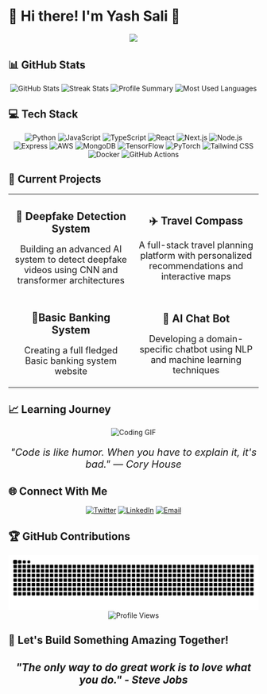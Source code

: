 # 🚀 Hi there! I'm Yash Sali 👋

<div align="center">
<img src="https://readme-typing-svg.herokuapp.com?font=Montserrat&size=32&pause=1000&color=F75C7E&center=true&vCenter=true&width=650&lines=Full+Stack+Developer+%7C+AI%2FML+Enthusiast;Cloud+Computing;Turning+Ideas+into+Reality+through+Code;Welcome+to+my+GitHub+profile!+🚀" />
</div>

## 📊 GitHub Stats

<div align="center">
  <img src="https://github-readme-stats.vercel.app/api?username=YASHSALI2005&show_icons=true&theme=radical&hide_border=true&count_private=true" alt="GitHub Stats" />
  <img src="https://github-readme-streak-stats.herokuapp.com/?user=YASHSALI2005&theme=radical&hide_border=true" alt="Streak Stats" />
  <img src="https://github-profile-summary-cards.vercel.app/api/cards/profile-details?username=YASHSALI2005&theme=radical" alt="Profile Summary" />
  <img src="https://github-readme-stats.vercel.app/api/top-langs/?username=YASHSALI2005&layout=compact&theme=radical&hide_border=true" alt="Most Used Languages" />
</div>

## 💻 Tech Stack

<div align="center">
  <img src="https://img.shields.io/badge/Python-3776AB?style=for-the-badge&logo=python&logoColor=white" alt="Python" />
  <img src="https://img.shields.io/badge/JavaScript-F7DF1E?style=for-the-badge&logo=javascript&logoColor=black" alt="JavaScript" />
  <img src="https://img.shields.io/badge/TypeScript-3178C6?style=for-the-badge&logo=typescript&logoColor=white" alt="TypeScript" />
  <img src="https://img.shields.io/badge/React-61DAFB?style=for-the-badge&logo=react&logoColor=black" alt="React" />
  <img src="https://img.shields.io/badge/Next.js-000000?style=for-the-badge&logo=next.js&logoColor=white" alt="Next.js" />
  <img src="https://img.shields.io/badge/Node.js-339933?style=for-the-badge&logo=node.js&logoColor=white" alt="Node.js" />
  <img src="https://img.shields.io/badge/Express-000000?style=for-the-badge&logo=express&logoColor=white" alt="Express" />
  <img src="https://img.shields.io/badge/AWS-FF9900?style=for-the-badge&logo=amazonaws&logoColor=white" alt="AWS" />
  <img src="https://img.shields.io/badge/MongoDB-47A248?style=for-the-badge&logo=mongodb&logoColor=white" alt="MongoDB" />
  <img src="https://img.shields.io/badge/TensorFlow-FF6F00?style=for-the-badge&logo=tensorflow&logoColor=white" alt="TensorFlow" />
  <img src="https://img.shields.io/badge/PyTorch-EE4C2C?style=for-the-badge&logo=pytorch&logoColor=white" alt="PyTorch" />
  <img src="https://img.shields.io/badge/Tailwind_CSS-38B2AC?style=for-the-badge&logo=tailwind-css&logoColor=white" alt="Tailwind CSS" />
  <img src="https://img.shields.io/badge/Docker-2496ED?style=for-the-badge&logo=docker&logoColor=white" alt="Docker" />
  <img src="https://img.shields.io/badge/GitHub_Actions-2088FF?style=for-the-badge&logo=github-actions&logoColor=white" alt="GitHub Actions" />
</div>

## 🚀 Current Projects

<div align="center">
  <table>
    <tr>
      <td width="50%">
        <h2 align="center">🧠 Deepfake Detection System</h2>
        <p align="center" style="font-size:18px">
          Building an advanced AI system to detect deepfake videos using CNN and transformer architectures
        </p>
      </td>
      <td width="50%">
        <h2 align="center">✈️ Travel Compass</h2>
        <p align="center" style="font-size:18px">
          A full-stack travel planning platform with personalized recommendations and interactive maps
        </p>
      </td>
    </tr>
    <tr>
      <td width="50%">
        <h2 align="center">🏦Basic Banking System</h2>
        <p align="center" style="font-size:18px">
          Creating a full fledged Basic banking system website</p>
      </td>
      <td width="50%">
        <h2 align="center">🤖 AI Chat Bot</h2>
        <p align="center" style="font-size:18px">
          Developing a domain-specific chatbot using NLP and machine learning techniques
        </p>
      </td>
    </tr>
  </table>
</div>

## 📈 Learning Journey

<div align="center">
  <img src="https://media.giphy.com/media/qgQUggAC3Pfv687qPC/giphy.gif" width="450" alt="Coding GIF" />
  <p style="font-size:20px"><i>"Code is like humor. When you have to explain it, it's bad." — Cory House</i></p>
</div>

## 🌐 Connect With Me

<div align="center">
  <a href="https://x.com/@YashSali1"><img src="https://img.shields.io/badge/Twitter-1DA1F2?style=for-the-badge&logo=twitter&logoColor=white" alt="Twitter" /></a>
  <a href="https://www.linkedin.com/in/yashsali05"><img src="https://img.shields.io/badge/LinkedIn-0077B5?style=for-the-badge&logo=linkedin&logoColor=white" alt="LinkedIn" /></a>
  <a href="mailto:yashsali2005@gmail.com"><img src="https://img.shields.io/badge/Email-D14836?style=for-the-badge&logo=gmail&logoColor=white" alt="Email" /></a>
</div>

## 🏆 GitHub Contributions

<div align="center">
  <picture>
    <source media="(prefers-color-scheme: dark)" srcset="https://raw.githubusercontent.com/YASHSALI2005/YASHSALI2005/output/github-snake-dark.svg" />
    <source media="(prefers-color-scheme: light)" srcset="https://raw.githubusercontent.com/YASHSALI2005/YASHSALI2005/output/github-snake.svg" />
    <img alt="GitHub Contribution Snake" src="https://raw.githubusercontent.com/YASHSALI2005/YASHSALI2005/output/github-snake.svg" />
  </picture>
</div>

<div align="center">
  <img src="https://komarev.com/ghpvc/?username=YASHSALI2005&color=blueviolet&style=flat-square&label=Profile+Views" alt="Profile Views" />
</div>

## 🎯 Let's Build Something Amazing Together!

<div align="center">
  <h2><i>"The only way to do great work is to love what you do." - Steve Jobs</i></h2>
</div>
